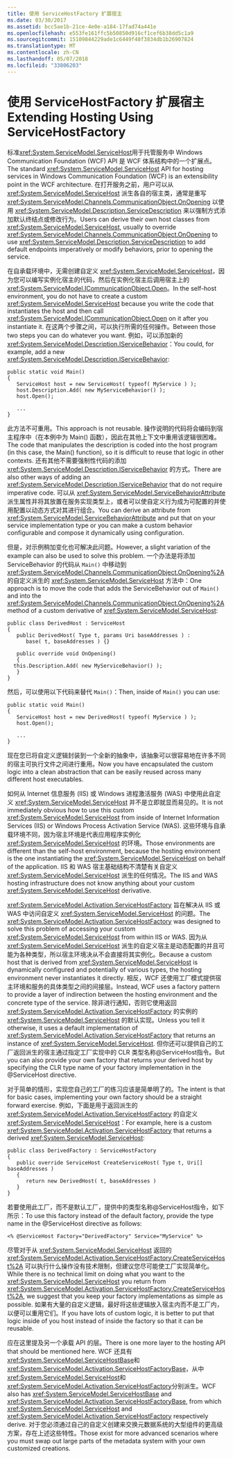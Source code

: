 ```yaml
---
title: 使用 ServiceHostFactory 扩展宿主
ms.date: 03/30/2017
ms.assetid: bcc5ae1b-21ce-4e0e-a184-17fad74a441e
ms.openlocfilehash: e553fe161ffc5b50850d916cf1cef6b38dd5c1a9
ms.sourcegitcommit: 15109844229ade1c6449f48f3834db1b26907824
ms.translationtype: MT
ms.contentlocale: zh-CN
ms.lasthandoff: 05/07/2018
ms.locfileid: "33806203"
---
```

# <a name="extending-hosting-using-servicehostfactory"></a><span data-ttu-id="5bf30-102">使用 ServiceHostFactory 扩展宿主</span><span class="sxs-lookup"><span data-stu-id="5bf30-102">Extending Hosting Using ServiceHostFactory</span></span>
<span data-ttu-id="5bf30-103">标准<xref:System.ServiceModel.ServiceHost>用于托管服务中 Windows Communication Foundation (WCF) API 是 WCF 体系结构中的一个扩展点。</span><span class="sxs-lookup"><span data-stu-id="5bf30-103">The standard <xref:System.ServiceModel.ServiceHost> API for hosting services in Windows Communication Foundation (WCF) is an extensibility point in the WCF architecture.</span></span> <span data-ttu-id="5bf30-104">在打开服务之前，用户可以从 <xref:System.ServiceModel.ServiceHost> 派生各自的宿主类，通常是重写 <xref:System.ServiceModel.Channels.CommunicationObject.OnOpening> 以使用 <xref:System.ServiceModel.Description.ServiceDescription> 来以强制方式添加默认终结点或修改行为。</span><span class="sxs-lookup"><span data-stu-id="5bf30-104">Users can derive their own host classes from <xref:System.ServiceModel.ServiceHost>, usually to override <xref:System.ServiceModel.Channels.CommunicationObject.OnOpening> to use <xref:System.ServiceModel.Description.ServiceDescription> to add default endpoints imperatively or modify behaviors, prior to opening the service.</span></span>  
  
 <span data-ttu-id="5bf30-105">在自承载环境中，无需创建自定义 <xref:System.ServiceModel.ServiceHost>，因为您可以编写实例化宿主的代码，然后在实例化宿主后调用宿主上的 <xref:System.ServiceModel.ICommunicationObject.Open>。</span><span class="sxs-lookup"><span data-stu-id="5bf30-105">In the self-host environment, you do not have to create a custom <xref:System.ServiceModel.ServiceHost> because you write the code that instantiates the host and then call <xref:System.ServiceModel.ICommunicationObject.Open> on it after you instantiate it.</span></span> <span data-ttu-id="5bf30-106">在这两个步骤之间，可以执行所需的任何操作。</span><span class="sxs-lookup"><span data-stu-id="5bf30-106">Between those two steps you can do whatever you want.</span></span> <span data-ttu-id="5bf30-107">例如，可以添加新的 <xref:System.ServiceModel.Description.IServiceBehavior>：</span><span class="sxs-lookup"><span data-stu-id="5bf30-107">You could, for example, add a new <xref:System.ServiceModel.Description.IServiceBehavior>:</span></span>  
  
```  
public static void Main()  
{  
   ServiceHost host = new ServiceHost( typeof( MyService ) );  
   host.Description.Add( new MyServiceBehavior() );  
   host.Open();  
  
   ...  
}  
```  
  
 <span data-ttu-id="5bf30-108">此方法不可重用。</span><span class="sxs-lookup"><span data-stu-id="5bf30-108">This approach is not reusable.</span></span> <span data-ttu-id="5bf30-109">操作说明的代码将会编码到宿主程序中（在本例中为 Main() 函数），因此在其他上下文中重用该逻辑很困难。</span><span class="sxs-lookup"><span data-stu-id="5bf30-109">The code that manipulates the description is coded into the host program (in this case, the Main() function), so it is difficult to reuse that logic in other contexts.</span></span> <span data-ttu-id="5bf30-110">还有其他不需要强制性代码的添加 <xref:System.ServiceModel.Description.IServiceBehavior> 的方式。</span><span class="sxs-lookup"><span data-stu-id="5bf30-110">There are also other ways of adding an <xref:System.ServiceModel.Description.IServiceBehavior> that do not require imperative code.</span></span> <span data-ttu-id="5bf30-111">可以从 <xref:System.ServiceModel.ServiceBehaviorAttribute> 派生属性并将其放置在服务实现类型上，或者可以使自定义行为成为可配置的并使用配置以动态方式对其进行组合。</span><span class="sxs-lookup"><span data-stu-id="5bf30-111">You can derive an attribute from <xref:System.ServiceModel.ServiceBehaviorAttribute> and put that on your service implementation type or you can make a custom behavior configurable and compose it dynamically using configuration.</span></span>  
  
 <span data-ttu-id="5bf30-112">但是，对示例稍加变化也可解决此问题。</span><span class="sxs-lookup"><span data-stu-id="5bf30-112">However, a slight variation of the example can also be used to solve this problem.</span></span> <span data-ttu-id="5bf30-113">一个办法是将添加 ServiceBehavior 的代码从 `Main()` 中移动到 <xref:System.ServiceModel.Channels.CommunicationObject.OnOpening%2A> 的自定义派生的 <xref:System.ServiceModel.ServiceHost> 方法中：</span><span class="sxs-lookup"><span data-stu-id="5bf30-113">One approach is to move the code that adds the ServiceBehavior out of `Main()` and into the <xref:System.ServiceModel.Channels.CommunicationObject.OnOpening%2A> method of a custom derivative of <xref:System.ServiceModel.ServiceHost>:</span></span>  
  
```  
public class DerivedHost : ServiceHost  
{  
   public DerivedHost( Type t, params Uri baseAddresses ) :  
      base( t, baseAddresses ) {}  
  
   public override void OnOpening()  
   {  
  this.Description.Add( new MyServiceBehavior() );  
   }  
}  
```  
  
 <span data-ttu-id="5bf30-114">然后，可以使用以下代码来替代 `Main()`：</span><span class="sxs-lookup"><span data-stu-id="5bf30-114">Then, inside of `Main()` you can use:</span></span>  
  
```  
public static void Main()  
{  
   ServiceHost host = new DerivedHost( typeof( MyService ) );  
   host.Open();  
  
   ...  
}  
```  
  
 <span data-ttu-id="5bf30-115">现在您已将自定义逻辑封装到一个全新的抽象中，该抽象可以很容易地在许多不同的宿主可执行文件之间进行重用。</span><span class="sxs-lookup"><span data-stu-id="5bf30-115">Now you have encapsulated the custom logic into a clean abstraction that can be easily reused across many different host executables.</span></span>  
  
 <span data-ttu-id="5bf30-116">如何从 Internet 信息服务 (IIS) 或 Windows 进程激活服务 (WAS) 中使用此自定义 <xref:System.ServiceModel.ServiceHost> 并不是立即就显而易见的。</span><span class="sxs-lookup"><span data-stu-id="5bf30-116">It is not immediately obvious how to use this custom <xref:System.ServiceModel.ServiceHost> from inside of Internet Information Services (IIS) or Windows Process Activation Service (WAS).</span></span> <span data-ttu-id="5bf30-117">这些环境与自承载环境不同，因为宿主环境是代表应用程序实例化 <xref:System.ServiceModel.ServiceHost> 的环境。</span><span class="sxs-lookup"><span data-stu-id="5bf30-117">Those environments are different than the self-host environment, because the hosting environment is the one instantiating the <xref:System.ServiceModel.ServiceHost> on behalf of the application.</span></span> <span data-ttu-id="5bf30-118">IIS 和 WAS 宿主基础结构不清楚有关自定义 <xref:System.ServiceModel.ServiceHost> 派生的任何情况。</span><span class="sxs-lookup"><span data-stu-id="5bf30-118">The IIS and WAS hosting infrastructure does not know anything about your custom <xref:System.ServiceModel.ServiceHost> derivative.</span></span>  
  
 <span data-ttu-id="5bf30-119"><xref:System.ServiceModel.Activation.ServiceHostFactory> 旨在解决从 IIS 或 WAS 中访问自定义 <xref:System.ServiceModel.ServiceHost> 的问题。</span><span class="sxs-lookup"><span data-stu-id="5bf30-119">The <xref:System.ServiceModel.Activation.ServiceHostFactory> was designed to solve this problem of accessing your custom <xref:System.ServiceModel.ServiceHost> from within IIS or WAS.</span></span> <span data-ttu-id="5bf30-120">因为从 <xref:System.ServiceModel.ServiceHost> 派生的自定义宿主是动态配置的并且可能为各种类型，所以宿主环境决从不会直接将其实例化。</span><span class="sxs-lookup"><span data-stu-id="5bf30-120">Because a custom host that is derived from <xref:System.ServiceModel.ServiceHost> is dynamically configured and potentially of various types, the hosting environment never instantiates it directly.</span></span> <span data-ttu-id="5bf30-121">相反，WCF 还使用工厂模式提供宿主环境和服务的具体类型之间的间接层。</span><span class="sxs-lookup"><span data-stu-id="5bf30-121">Instead, WCF uses a factory pattern to provide a layer of indirection between the hosting environment and the concrete type of the service.</span></span> <span data-ttu-id="5bf30-122">除非进行通知，否则它使用返回 <xref:System.ServiceModel.Activation.ServiceHostFactory> 的实例的 <xref:System.ServiceModel.ServiceHost> 的默认实现。</span><span class="sxs-lookup"><span data-stu-id="5bf30-122">Unless you tell it otherwise, it uses a default implementation of <xref:System.ServiceModel.Activation.ServiceHostFactory> that returns an instance of <xref:System.ServiceModel.ServiceHost>.</span></span> <span data-ttu-id="5bf30-123">但你还可以提供自己的工厂返回派生的宿主通过指定工厂实现中的 CLR 类型名称@ServiceHost指令。</span><span class="sxs-lookup"><span data-stu-id="5bf30-123">But you can also provide your own factory that returns your derived host by specifying the CLR type name of your factory implementation in the @ServiceHost directive.</span></span>  
  
 <span data-ttu-id="5bf30-124">对于简单的情形，实现您自己的工厂的练习应该是简单明了的。</span><span class="sxs-lookup"><span data-stu-id="5bf30-124">The intent is that for basic cases, implementing your own factory should be a straight forward exercise.</span></span> <span data-ttu-id="5bf30-125">例如，下面是用于返回派生的 <xref:System.ServiceModel.Activation.ServiceHostFactory> 的自定义 <xref:System.ServiceModel.ServiceHost>：</span><span class="sxs-lookup"><span data-stu-id="5bf30-125">For example, here is a custom <xref:System.ServiceModel.Activation.ServiceHostFactory> that returns a derived <xref:System.ServiceModel.ServiceHost>:</span></span>  
  
```  
public class DerivedFactory : ServiceHostFactory  
{  
   public override ServiceHost CreateServiceHost( Type t, Uri[] baseAddresses )  
   {  
      return new DerivedHost( t, baseAddresses )  
   }  
}  
```  
  
 <span data-ttu-id="5bf30-126">若要使用此工厂，而不是默认工厂，提供中的类型名称@ServiceHost指令，如下所示：</span><span class="sxs-lookup"><span data-stu-id="5bf30-126">To use this factory instead of the default factory, provide the type name in the @ServiceHost directive as follows:</span></span>  
  
```  
<% @ServiceHost Factory="DerivedFactory" Service="MyService" %>  
```  
  
 <span data-ttu-id="5bf30-127">尽管对于从 <xref:System.ServiceModel.ServiceHost> 返回的 <xref:System.ServiceModel.Activation.ServiceHostFactory.CreateServiceHost%2A> 可以执行什么操作没有技术限制，但建议您尽可能使工厂实现简单化。</span><span class="sxs-lookup"><span data-stu-id="5bf30-127">While there is no technical limit on doing what you want to the <xref:System.ServiceModel.ServiceHost> you return from <xref:System.ServiceModel.Activation.ServiceHostFactory.CreateServiceHost%2A>, we suggest that you keep your factory implementations as simple as possible.</span></span> <span data-ttu-id="5bf30-128">如果有大量的自定义逻辑，最好将这些逻辑放入宿主内而不是工厂内，以便可以重用它们。</span><span class="sxs-lookup"><span data-stu-id="5bf30-128">If you have lots of custom logic, it is better to put that logic inside of you host instead of inside the factory so that it can be reusable.</span></span>  
  
 <span data-ttu-id="5bf30-129">应在这里提及另一个承载 API 的层。</span><span class="sxs-lookup"><span data-stu-id="5bf30-129">There is one more layer to the hosting API that should be mentioned here.</span></span> <span data-ttu-id="5bf30-130">WCF 还具有<xref:System.ServiceModel.ServiceHostBase>和<xref:System.ServiceModel.Activation.ServiceHostFactoryBase>，从中<xref:System.ServiceModel.ServiceHost>和<xref:System.ServiceModel.Activation.ServiceHostFactory>分别派生。</span><span class="sxs-lookup"><span data-stu-id="5bf30-130">WCF also has <xref:System.ServiceModel.ServiceHostBase> and <xref:System.ServiceModel.Activation.ServiceHostFactoryBase>, from which <xref:System.ServiceModel.ServiceHost> and <xref:System.ServiceModel.Activation.ServiceHostFactory> respectively derive.</span></span> <span data-ttu-id="5bf30-131">对于您必须通过自己的自定义创建来交换元数据系统的大型组件的更高级方案，存在上述这些特性。</span><span class="sxs-lookup"><span data-stu-id="5bf30-131">Those exist for more advanced scenarios where you must swap out large parts of the metadata system with your own customized creations.</span></span>
